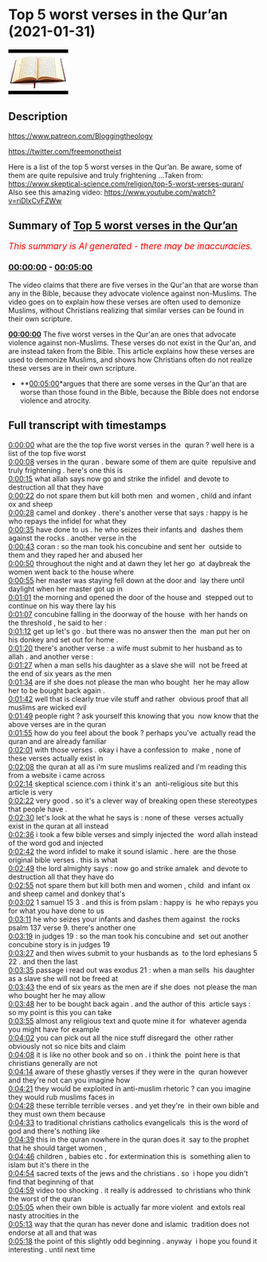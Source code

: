 # Top 5 worst verses in the Qur’an (2021-01-31)

![alt Top 5 worst verses in the Qur’an](vvMo_Ax195I.jpg "Top 5 worst verses in the Qur’an")

## Description

https://www.patreon.com/Bloggingtheology

https://twitter.com/freemonotheist

Here is a list of the top 5 worst verses in the Qur’an. Be aware, some of them are quite repulsive and truly frightening …Taken from: https://www.skeptical-science.com/religion/top-5-worst-verses-quran/
Also see this amazing video: https://www.youtube.com/watch?v=riDlxCvFZWw

## Summary of [Top 5 worst verses in the Qur’an](https://www.youtube.com/watch?v=vvMo_Ax195I)


*<span style="color:red; font-size:125%">This summary is AI generated - there may be inaccuracies</span>. [](/)*

### [00:00:00](https://www.youtube.com/watch?v=vvMo_Ax195I&t=0) - [00:05:00](https://www.youtube.com/watch?v=vvMo_Ax195I&t=300)

The video claims that there are five verses in the Qur'an that are worse than any in the Bible, because they advocate violence against non-Muslims. The video goes on to explain how these verses are often used to demonize Muslims, without Christians realizing that similar verses can be found in their own scripture.

**[00:00:00](https://www.youtube.com/watch?v=vvMo_Ax195I&t=0)** The five worst verses in the Qur'an are ones that advocate violence against non-Muslims. These verses do not exist in the Qur'an, and are instead taken from the Bible. This article explains how these verses are used to demonize Muslims, and shows how Christians often do not realize these verses are in their own scripture.
* **[00:05:00](https://www.youtube.com/watch?v=vvMo_Ax195I&t=300)*argues that there are some verses in the Qur'an that are worse than those found in the Bible, because the Bible does not endorse violence and atrocity.

## Full transcript with timestamps

[0:00:00](https://youtu.be/vvMo_Ax195I?t=0) what are the the top five worst verses in the 
quran ? well here is a list of the top five worst    
[0:00:08](https://youtu.be/vvMo_Ax195I?t=8) verses in the quran . beware some of them are quite 
repulsive and truly frightening . here's one this is    
[0:00:15](https://youtu.be/vvMo_Ax195I?t=15) what allah says now go and strike the infidel 
and devote to destruction all that they have    
[0:00:22](https://youtu.be/vvMo_Ax195I?t=22) do not spare them but kill both men 
and women , child and infant ox and sheep    
[0:00:28](https://youtu.be/vvMo_Ax195I?t=28) camel and donkey . there's another verse that says :
happy is he who repays the infidel for what they    
[0:00:35](https://youtu.be/vvMo_Ax195I?t=35) have done to us . he who seizes their infants and 
dashes them against the rocks . another verse in the    
[0:00:43](https://youtu.be/vvMo_Ax195I?t=43) coran : so the man took his concubine and sent her 
outside to them and they raped her and abused her    
[0:00:50](https://youtu.be/vvMo_Ax195I?t=50) throughout the night and at dawn they let her go 
at daybreak the women went back to the house where    
[0:00:55](https://youtu.be/vvMo_Ax195I?t=55) her master was staying fell down at the door and 
lay there until daylight when her master got up in    
[0:01:01](https://youtu.be/vvMo_Ax195I?t=61) the morning and opened the door of the house and 
stepped out to continue on his way there lay his    
[0:01:07](https://youtu.be/vvMo_Ax195I?t=67) concubine falling in the doorway of the house 
with her hands on the threshold , he said to her :   
[0:01:12](https://youtu.be/vvMo_Ax195I?t=72) get up let's go . but there was no answer then the 
man put her on his donkey and set out for home .    
[0:01:20](https://youtu.be/vvMo_Ax195I?t=80) there's another verse : a wife must submit to her husband as to allah . and another verse :   
[0:01:27](https://youtu.be/vvMo_Ax195I?t=87) when a man sells his daughter as a slave she will 
not be freed at the end of six years as the men    
[0:01:34](https://youtu.be/vvMo_Ax195I?t=94) are if she does not please the man who bought 
her he may allow her to be bought back again .  
[0:01:42](https://youtu.be/vvMo_Ax195I?t=102) well that is clearly true vile stuff and rather 
obvious proof that all muslims are wicked evil    
[0:01:49](https://youtu.be/vvMo_Ax195I?t=109) people right ? ask yourself this knowing that you 
now know that the above verses are in the quran    
[0:01:55](https://youtu.be/vvMo_Ax195I?t=115) how do you feel about the book ? perhaps you've 
actually read the quran and are already familiar    
[0:02:01](https://youtu.be/vvMo_Ax195I?t=121) with those verses . okay i have a confession to 
make , none of these verses actually exist in    
[0:02:08](https://youtu.be/vvMo_Ax195I?t=128) the quran at all as i'm sure muslims realized 
and i'm reading this from a website i came across    
[0:02:14](https://youtu.be/vvMo_Ax195I?t=134) skeptical science.com i think it's an 
anti-religious site but this article is very    
[0:02:22](https://youtu.be/vvMo_Ax195I?t=142) very good . so it's a clever way of
breaking open these stereotypes that people have .  
[0:02:30](https://youtu.be/vvMo_Ax195I?t=150) let's look at the what he says is : none of these 
verses actually exist in the quran at all instead    
[0:02:36](https://youtu.be/vvMo_Ax195I?t=156) i took a few bible verses and simply injected the 
word allah instead of the word god and injected    
[0:02:42](https://youtu.be/vvMo_Ax195I?t=162) the word infidel to make it sound islamic . here 
are the those original bible verses . this is what    
[0:02:49](https://youtu.be/vvMo_Ax195I?t=169) the lord almighty says : now go and strike amalek 
and devote to destruction all that they have do    
[0:02:55](https://youtu.be/vvMo_Ax195I?t=175) not spare them but kill both men and women , child 
and infant ox and sheep camel and donkey that's    
[0:03:02](https://youtu.be/vvMo_Ax195I?t=182) 1 samuel 15 3 . and this is from pslam : happy is 
he who repays you for what you have done to us    
[0:03:11](https://youtu.be/vvMo_Ax195I?t=191) he who seizes your infants and dashes them against 
the rocks psalm 137 verse 9. there's another one    
[0:03:19](https://youtu.be/vvMo_Ax195I?t=199) in judges 19 : so the man took his concubine and 
set out another concubine story is in judges 19    
[0:03:27](https://youtu.be/vvMo_Ax195I?t=207) and then wives submit to your husbands as 
to the lord ephesians 5 22 . and then the last    
[0:03:35](https://youtu.be/vvMo_Ax195I?t=215) passage i read out was exodus 21 : when a man sells 
his daughter as a slave she will not be freed at    
[0:03:43](https://youtu.be/vvMo_Ax195I?t=223) the end of six years as the men are if she does 
not please the man who bought her he may allow    
[0:03:48](https://youtu.be/vvMo_Ax195I?t=228) her to be bought back again . and the author of this 
article says : so my point is this you can take    
[0:03:55](https://youtu.be/vvMo_Ax195I?t=235) almost any religious text and quote mine it for 
whatever agenda you might have for example    
[0:04:02](https://youtu.be/vvMo_Ax195I?t=242) you can pick out all the nice stuff disregard the 
other rather obviously not so nice bits and claim    
[0:04:08](https://youtu.be/vvMo_Ax195I?t=248) it is like no other book and so on . i think the 
point here is that christians generally are not    
[0:04:14](https://youtu.be/vvMo_Ax195I?t=254) aware of these ghastly verses if they were in the 
quran however and they're not can you imagine how    
[0:04:21](https://youtu.be/vvMo_Ax195I?t=261) they would be exploited in anti-muslim rhetoric ?
can you imagine they would rub muslims faces in    
[0:04:28](https://youtu.be/vvMo_Ax195I?t=268) these terrible terrible verses . and yet they're 
in their own bible and they must own them because    
[0:04:33](https://youtu.be/vvMo_Ax195I?t=273) to traditional christians catholics evangelicals 
this is the word of god and there's nothing like    
[0:04:39](https://youtu.be/vvMo_Ax195I?t=279) this in the quran nowhere in the quran does it 
say to the prophet that he should target women ,  
[0:04:46](https://youtu.be/vvMo_Ax195I?t=286) children , babies etc . for extermination this is 
something alien to islam but it's there in the    
[0:04:54](https://youtu.be/vvMo_Ax195I?t=294) sacred texts of the jews and the christians . so 
i hope you didn't find that beginning of that    
[0:04:59](https://youtu.be/vvMo_Ax195I?t=299) video too shocking . it really is addressed 
to christians who think the worst of the quran    
[0:05:05](https://youtu.be/vvMo_Ax195I?t=305) when their own bible is actually far more violent 
and extols real nasty atrocities in the    
[0:05:13](https://youtu.be/vvMo_Ax195I?t=313) way that the quran has never done and islamic 
tradition does not endorse at all and that was    
[0:05:18](https://youtu.be/vvMo_Ax195I?t=318) the point of this slightly odd beginning . anyway 
i hope you found it interesting . until next time  
